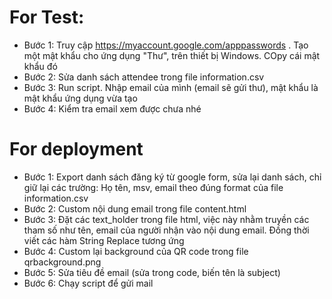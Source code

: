 # For Test:

- Bước 1: Truy cập https://myaccount.google.com/apppasswords . Tạo một mật khẩu cho ứng dụng "Thư", trên thiết bị Windows. COpy cái mật khẩu đó
- Bước 2: Sửa danh sách attendee trong file information.csv
- Bước 3: Run script. Nhập email của mình  (email sẽ gửi thư), mật khẩu là mật khẩu ứng dụng vừa tạo
- Bước 4: Kiểm tra email xem được chưa nhé


# For deployment

- Bước 1: Export danh sách đăng ký từ google form, sửa lại danh sách, chỉ giữ lại các trường: Họ tên, msv, email theo đúng format của file information.csv
- Bước 2: Custom nội dung email trong file content.html
- Bước 3: Đặt các text_holder trong file html, việc này nhằm truyền các tham số như tên, email của người nhận vào nội dung email. Đồng thời viết các hàm String Replace tương ứng
- Bước 4: Custom lại background của QR code trong file qrbackground.png
- Bước 5: Sửa tiêu đề email (sửa trong code, biến tên là subject)
- Bước 6: Chạy script để gửi mail